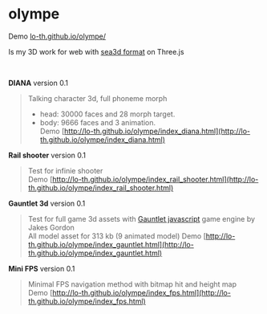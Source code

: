olympe
======

Demo [lo-th.github.io/olympe/](http://lo-th.github.io/olympe/)

Is my 3D work for web with [sea3d format](href='https://code.google.com/p/sea3d/) on Three.js

<br>


**DIANA** version 0.1
> Talking character 3d, full phoneme morph<br>
> - head: 30000 faces and 28 morph target.<br>
> - body: 9666 faces and 3 animation.<br>
Demo [http://lo-th.github.io/olympe/index_diana.html](http://lo-th.github.io/olympe/index_diana.html)

**Rail shooter** version 0.1 
> Test for infinie shooter<br>
Demo [http://lo-th.github.io/olympe/index_rail_shooter.html](http://lo-th.github.io/olympe/index_rail_shooter.html)

**Gauntlet 3d** version 0.1 
> Test for full game 3d assets with [Gauntlet javascript](http://https://github.com/jakesgordon/javascript-gauntlet/) game engine by Jakes Gordon<br>
All model asset for 313 kb (9 animated model)
Demo [http://lo-th.github.io/olympe/index_gauntlet.html](http://lo-th.github.io/olympe/index_gauntlet.html)

**Mini FPS** version 0.1 
> Minimal FPS navigation method with bitmap hit and height map<br>
Demo [http://lo-th.github.io/olympe/index_fps.html](http://lo-th.github.io/olympe/index_fps.html)


